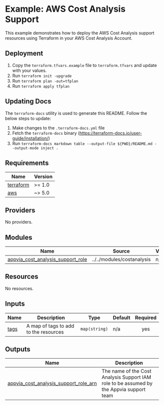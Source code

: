 # Example: AWS Cost Analysis Support

This example demonstrates how to deploy the AWS Cost Analysis support resources using Terraform in your AWS Cost Analysis Account.

## Deployment

1. Copy the `terraform.tfvars.example` file to `terraform.tfvars` and update with your values.
2. Run `terraform init -upgrade`
3. Run `terraform plan -out=tfplan`
4. Run `terraform apply tfplan`

## Updating Docs

The `terraform-docs` utility is used to generate this README. Follow the below steps to update:

1. Make changes to the `.terraform-docs.yml` file
2. Fetch the `terraform-docs` binary (https://terraform-docs.io/user-guide/installation/)
3. Run `terraform-docs markdown table --output-file ${PWD}/README.md --output-mode inject .`

<!-- BEGIN_TF_DOCS -->
## Requirements

| Name | Version |
|------|---------|
| <a name="requirement_terraform"></a> [terraform](#requirement\_terraform) | >= 1.0 |
| <a name="requirement_aws"></a> [aws](#requirement\_aws) | ~> 5.0 |

## Providers

No providers.

## Modules

| Name | Source | Version |
|------|--------|---------|
| <a name="module_appvia_cost_analysis_support_role"></a> [appvia\_cost\_analysis\_support\_role](#module\_appvia\_cost\_analysis\_support\_role) | ../../modules/costanalysis | n/a |

## Resources

No resources.

## Inputs

| Name | Description | Type | Default | Required |
|------|-------------|------|---------|:--------:|
| <a name="input_tags"></a> [tags](#input\_tags) | A map of tags to add to the resources | `map(string)` | n/a | yes |

## Outputs

| Name | Description |
|------|-------------|
| <a name="output_appvia_cost_analysis_support_role_arn"></a> [appvia\_cost\_analysis\_support\_role\_arn](#output\_appvia\_cost\_analysis\_support\_role\_arn) | The name of the Cost Analysis Support IAM role to be assumed by the Appvia support team |
<!-- END_TF_DOCS -->

